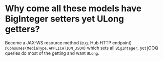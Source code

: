 # Why come all these models have BigInteger setters yet ULong getters?

Become a JAX-WS resource method (e.g. Hub HTTP endpoint) `@Consumes(MediaType.APPLICATION_JSON)` which sets all `BigInteger`, yet jOOQ queries do most of the getting and want `ULong`.  
